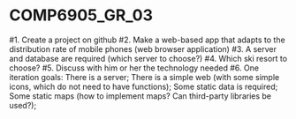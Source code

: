 # COMP6905_GR_03
#1. Create a project on github
#2. Make a web-based app that adapts to the distribution rate of mobile phones (web browser application)
#3. A server and database are required (which server to choose?)
#4. Which ski resort to choose?
#5. Discuss with him or her the technology needed
#6. One iteration goals:
There is a server;
There is a simple web (with some simple icons, which do not need to have functions);
Some static data is required;
Some static maps (how to implement maps? Can third-party libraries be used?);
